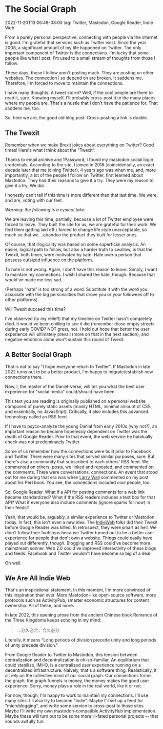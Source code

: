 # The Social Graph
2022-11-20T13:06:48-08:00
tag: Twitter, Mastodon, Google Reader, Indie Web

From a purely personal perspective, connecting with people via the internet is good. I'm grateful that services such as Twitter exist. Since the year 2008, a significant amount of my life happened on Twitter. The only important component of Twitter is the connections. I'm lucky that some people like what I post. I'm used to a small stream of thoughts from those I follow.

These days, those I follow aren't posting much. They are posting on other websites. The connection I so depend on are broken. It saddens me. Therefore, I'm forced to move to maintain the connections.

I have many thoughts. A tweet storm? Well, if the cool people are there to read it, sure. Knowing myself, I'll probably cross-post it to the many places where my people are. That's a hustle that I don't have the patience for. That saddens me, too.

So, here we are, the good old blog post. Cross-posting a link is doable.

## The Twexit

Remember when we make Brexit jokes about everything on Twitter? Good times! Here's what I think about the "Twexit".

Thanks to email archive and 1Password, I found my mastodon.social login credentials. According to the site, I joined in 2018 (coincidentally, an exact decade later that me joining Twitter). 4 years ago was when me, and, more importantly, a lot of the people I follow on Twitter, first learned about Mastodon. They had their reasons to give it a try. They were my reason to give it a try. We did.

I honestly can't tell if this time is more different than that last time. We were, and are, voting with our feet.

*Warning: the following is a cynical take.*

We are leaving this time, partially, because a lot of Twitter employee were forced to leave. They built the site for us, we are grateful for their work. We find them getting laid off / forced to change life style unacceptable, so much so that we... abandon the product they built for lesser ones.

Of course, that illogicality was based on some superficial analysis. An easier, logical path to follow, but also a harder truth to swallow, is that the Twexit, both times, were motivated by hate. Hate over a person that possess outsized influence on the platform.

To hate is not wrong. Again, I don't have this reason to leave. Simply, I want to maintain my connections. I wish I shared the hate, though. Because that would've made me less sad.

(Perhaps "hate" is too strong of a word. Substitute it with the word you associate with the big personalities that drove you or your followees off to other platforms).

Will Twexit succeed this time?

I've observed (to my relief!) that my timeline on Twitter hasn't completely died. It would've been chilling to see it die (remember those empty streets during early COVID? NOT great, no). I hold out hope that better the user experience will ultimately prevail (more on that in the next section); and negative emotions alone won't sustain this round of Twexit.

## A Better Social Graph

That is not to say "I hope everyone return to Twitter". If Mastodon in late 2022 turns out to be a better product, I'm happy to migrate/establish new connections there.

Now, I, the master of the Daniel-verse, will tell you what the best user experience for "social media"
could/should have been.

This text you are reading is originally published on a personal website composed of purely static assets
(mainly HTML, minimal amount of CSS, and essentially, no JavasSript). Critically, it also includes this
advanced technology called an RSS feed.

If I have to psyco-analyze the young Danial from early 2010s (why not?), an important reason he became
hopelessly dependent on Twitter was the death of Google Reader. Prior to that event, the web service he
habitually check was not predominately Twitter.

Some of us remember how the connections were built prior to Facebook and Twitter. There were many sites that served similar purposes, sure. But there's also a community that subscribed to each others' RSS feed. We commented on others' posts, we linked and reposted, and commented on the comments. There were conversations, connections. An event that stood out for me during that era was when [Larry Wall](https://en.wikipedia.org/wiki/Larry_Wall) commented on my post about his Perl book. You see, the connections included cool people, too.

So, Google Reader. What if a API for posting comments for a web link became standardized? What if the RSS readers includes a text box for that API? What if everyone also include comments (ignore spams for now) in their feeds?

Yeah, that would be, arguably, a similar experience to Twitter or Mastodon today. In fact, this isn't even
a new idea. The [IndieWeb](https://indieweb.org/) folks did their Twexit before Google Reader was killed. In
retrospect, they were smart as hell. We didn't follow their footsteps because Twitter turned out to be
a better user experience for people that don't own a website. Things could easily have played out differently,
though. Blogging and RSS could've become more mainstream sooner. Web 2.0 could've improved interactivity of
these blogs and feeds. Facebook and Twitter wouldn't have become so big of a deal.

Oh well.

## We Are All Indie Web

That's an inspirational statement. In this moment, I'm more convinced of this inspiration than ever. More
Mastodon-like open-source software, more protocols such as ActivityPub, smarter economic structures for
content ownership. All of these, and more.

In late 2022, this opening prose from the ancient Chinese book Romance of the Three Kingdoms keeps echoing
in my mind:

> ...分久必合，合久必分

Literally, it means "Long periods of division precede unity and long periods of unity precede division."

From Google Reader to Twitter to Mastodon, this tension between centralization and decentralization is oh-so-familiar. An equilibrium that could stabilize, IMHO, is a centralized user experience running on a decentralized infrastructure. Naively, that's a software thing. Realistically, it all rely on the collective mind of our social graph. Our connections forms the graph, the graph funnels in money, the money makes the good user experience. Sorry, money plays a role in the real world, like it or not.

For now, though, I'm happy to work to maintain my connections. I'll use many sites. I'll also try to become "indie". Maybe I'll set up a feed for "microblogging", and write some service to cross-post to those sites. Maybe I'll write my own mastodon-compatible ActivityHub implementation. Maybe these will turn out to be some more ill-fated personal projects -- that sounds awfully fun.
